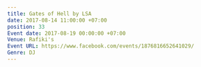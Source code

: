 ```yaml
---
title: Gates of Hell by LSA
date: 2017-08-14 11:00:00 +07:00
position: 33
Event date: 2017-08-19 00:00:00 +07:00
Venue: Rafiki's
Event URL: https://www.facebook.com/events/1876816652641029/
Genre: DJ
---
```


